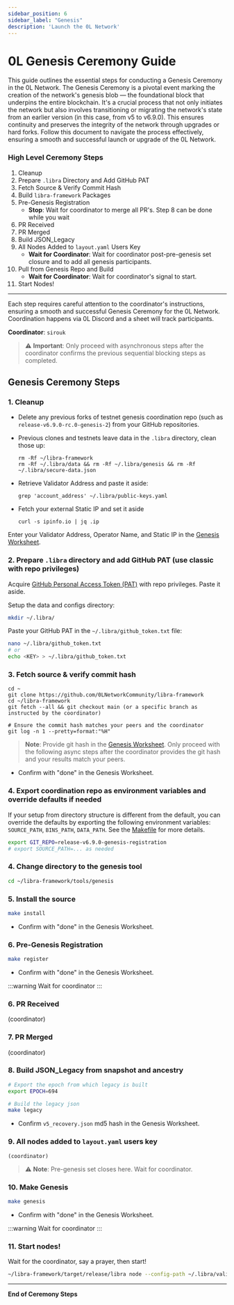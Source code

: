 ```yaml
---
sidebar_position: 6
sidebar_label: "Genesis"
description: 'Launch the 0L Network'
---
```


# 0L Genesis Ceremony Guide

This guide outlines the essential steps for conducting a Genesis Ceremony in the 0L Network. The Genesis Ceremony is a pivotal event marking the creation of the network's genesis blob — the foundational block that underpins the entire blockchain. It's a crucial process that not only initiates the network but also involves transitioning or migrating the network's state from an earlier version (in this case, from v5 to v6.9.0). This ensures continuity and preserves the integrity of the network through upgrades or hard forks. Follow this document to navigate the process effectively, ensuring a smooth and successful launch or upgrade of the 0L Network.

### High Level Ceremony Steps

1. Cleanup
2. Prepare `.libra` Directory and Add GitHub PAT
3. Fetch Source & Verify Commit Hash
4. Build `libra-framework` Packages
5. Pre-Genesis Registration
   - **Stop**: Wait for coordinator to merge all PR's. Step 8 can be done while you wait
6. PR Received
7. PR Merged
8. Build JSON_Legacy
9. All Nodes Added to `layout.yaml` Users Key
   - **Wait for Coordinator**: Wait for coordinator post-pre-genesis set closure and to add all genesis participants.
10. Pull from Genesis Repo and Build
    - **Wait for Coordinator**: Wait for coordinator's signal to start.
11. Start Nodes!
    
---
Each step requires careful attention to the coordinator's instructions, ensuring a smooth and successful Genesis Ceremony for the 0L Network. Coordination happens via 0L Discord and a sheet will track participants.



**Coordinator**: `sirouk`

> ⚠️ **Important**: Only proceed with asynchronous steps after the coordinator confirms the previous sequential blocking steps as completed.

## Genesis Ceremony Steps

### 1. Cleanup
- Delete any previous forks of testnet genesis coordination repo (such as `release-v6.9.0-rc.0-genesis-2`) from your GitHub repositories.
- Previous clones and testnets leave data in the `.libra` directory, clean those up:
  ```
  rm -Rf ~/libra-framework
  rm -Rf ~/.libra/data && rm -Rf ~/.libra/genesis && rm -Rf ~/.libra/secure-data.json
  ```
- Retrieve Validator Address and paste it aside:

  ```
  grep 'account_address' ~/.libra/public-keys.yaml
  ```
- Fetch your external Static IP and set it aside

  ```
  curl -s ipinfo.io | jq .ip
  ```

Enter your Validator Address, Operator Name, and Static IP in the [Genesis Worksheet](https://docs.google.com/spreadsheets/d/17mF8Trg4xkUEkpJH9yTjVWRWx6ugYBRTMcuXscafhlI/edit?pli=1#gid=2041290571).


### 2. Prepare `.libra` directory and add GitHub PAT (use classic with repo privileges)

Acquire [GitHub Personal Access Token (PAT)](https://github.com/settings/tokens) with repo privileges. Paste it aside.

Setup the data and configs directory:
```bash
mkdir ~/.libra/
```

Paste your GitHub PAT in the `~/.libra/github_token.txt` file:
```bash
nano ~/.libra/github_token.txt
# or
echo <KEY> > ~/.libra/github_token.txt
```

### 3. Fetch source & verify commit hash

```
cd ~
git clone https://github.com/0LNetworkCommunity/libra-framework
cd ~/libra-framework
git fetch --all && git checkout main (or a specific branch as instructed by the coordinator)

# Ensure the commit hash matches your peers and the coordinator
git log -n 1 --pretty=format:"%H"
```

 > **Note**: Provide git hash in the [Genesis Worksheet](https://docs.google.com/spreadsheets/d/17mF8Trg4xkUEkpJH9yTjVWRWx6ugYBRTMcuXscafhlI/edit?pli=1#gid=2041290571). Only proceed with the following async steps after the coordinator provides the git hash and your results match your peers.

- Confirm with "done" in the Genesis Worksheet.

### 4. Export coordination repo as environment variables and override defaults if needed

If your setup from directory structure is different from the default, you can override the defaults by exporting the following environment variables:
`SOURCE_PATH`, `BINS_PATH`, `DATA_PATH`. See the [Makefile](https://github.com/0LNetworkCommunity/libra-framework/blob/03d9f10bb539bda4c3f9de96e4a411971ec88d80/tools/genesis/Makefile#L7) for more details.

```bash
export GIT_REPO=release-v6.9.0-genesis-registration
# export SOURCE_PATH=... as needed
```

### 4. Change directory to the genesis tool
```bash
cd ~/libra-framework/tools/genesis
```

### 5. Install the source
```bash
make install
```
- Confirm with "done" in the Genesis Worksheet.

### 6. Pre-Genesis Registration
```bash
make register
```
- Confirm with "done" in the Genesis Worksheet.

:::warning 
Wait for coordinator
:::

### 6. PR Received
(coordinator)

### 7. PR Merged
(coordinator)

### 8. Build JSON_Legacy from snapshot and ancestry
```bash
# Export the epoch from which legacy is built
export EPOCH=694

# Build the legacy json
make legacy
```
- Confirm `v5_recovery.json` md5 hash in the Genesis Worksheet.

### 9. All nodes added to `layout.yaml` users key
    (coordinator)  
> ⚠️ **Note**: Pre-genesis set closes here. Wait for coordinator.

### 10. Make Genesis

```bash
make genesis
```
- Confirm with "done" in the Genesis Worksheet.

:::warning 
Wait for coordinator
:::

### 11. Start nodes!
Wait for the coordinator, say a prayer, then start!
```bash
~/libra-framework/target/release/libra node --config-path ~/.libra/validator.yaml
```

---
**End of Ceremony Steps**

